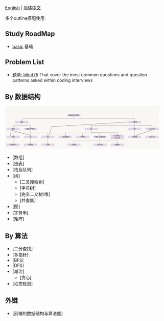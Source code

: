 [English](./README.md) | [简体中文](.)

多个outline搭配使用:

## Study RoadMap

- [basic](./docs/Basic.md) 基础

## Problem List

- [题单: blind75](./docs/Blind75.md) That cover the most common questions and question patterns asked within coding interviews

## By 数据结构

![preview](./docs/images/data-structure-zh.jpg)

- [数组]
- [链表]
- [栈及队列]
- [树]
  - [二叉搜索树]
  - [字典树]
  - [完全二叉树/堆]
  - [并查集]
- [图]
- [字符串]
- [矩阵]

## By 算法

- [二分查找]
- [多指针]
- [BFS]
- [DFS]
- [减治]
  - [贪心]
- [动态规划]

## 外链

- [前端的数据结构与算法题]
